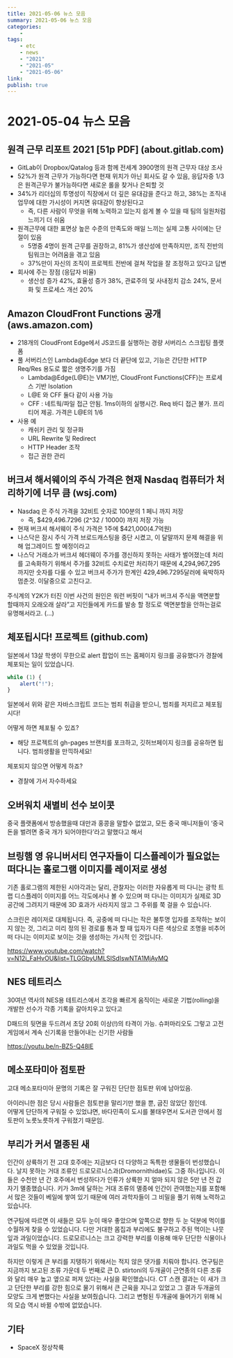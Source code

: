 ```yaml
---
title: 2021-05-06 뉴스 모음
summary: 2021-05-06 뉴스 모음
categories:
    - 
tags:
    - etc
    - news
    - "2021"
    - "2021-05"
    - "2021-05-06"
link: 
publish: true
---
```


# 2021-05-04 뉴스 모음

## 원격 근무 리포트 2021 [51p PDF] (about.gitlab.com)

- GitLab이 Dropbox/Qatalog 등과 함께 전세계 3900명의 원격 근무자 대상 조사
- 52%가 원격 근무가 가능하다면 현재 위치가 아닌 회사도 갈 수 있음, 응답자중 1/3은 원격근무가 불가능하다면 새로운 롤을 찾거나 은퇴할 것
- 34%가 리더십의 투명성이 직장에서 더 깊은 유대감을 준다고 하고, 38%는 조직내 업무에 대한 가시성이 커지면 유대감이 향상된다고
  - 즉, 다른 사람이 무엇을 위해 노력하고 있는지 쉽게 볼 수 있을 때 팀의 일원처럼 느끼기 더 쉬움
- 원격근무에 대한 표면상 높은 수준의 만족도와 매일 느끼는 실제 고통 사이에는 단절이 있음
  - 5명중 4명이 원격 근무를 권장하고, 81%가 생산성에 만족하지만, 조직 전반의 팀워크는 어려움을 겪고 있음
  - 37%만이 자신의 조직이 프로젝트 전반에 걸쳐 작업을 잘 조정하고 있다고 답변
- 회사에 주는 장점 (응답자 비율)
  - 생산성 증가 42%, 효율성 증가 38%, 관료주의 및 사내정치 감소 24%, 문서화 및 프로세스 개선 20%

## Amazon CloudFront Functions 공개 (aws.amazon.com)

- 218개의 CloudFront Edge에서 JS코드를 실행하는 경량 서버리스 스크립팅 플랫폼
- 풀 서버리스인 Lambda@Edge 보다 더 끝단에 있고, 기능은 간단한 HTTP Req/Res 용도로 짧은 생명주기를 가짐
  - Lambda@Edge(L@E)는 VM기반, CloudFront Functions(CFF)는 프로세스 기반 Isolation
  - L@E 와 CFF 둘다 같이 사용 가능
  - CFF : 네트웍/파일 접근 안됨. 1ms이하의 실행시간. Req 바디 접근 불가. 프리티어 제공. 가격은 L@E의 1/6
- 사용 예
  - 캐쉬키 관리 및 정규화
  - URL Rewrite 및 Redirect
  - HTTP Header 조작
  - 접근 권한 관리

## 버크셔 해서웨이의 주식 가격은 현재 Nasdaq 컴퓨터가 처리하기에 너무 큼 (wsj.com)

- Nasdaq 은 주식 가격을 32비트 숫자로 100분의 1 페니 까지 저장
  - 즉, $429,496.7296 (2^32 / 10000) 까지 저장 가능
- 현재 버크셔 해서웨이 주식 가격은 1주에 $421,000(4.7억원)
- 나스닥은 잠시 주식 가격 브로드캐스팅을 중단 시켰고, 이 달말까지 문제 해결을 위해 업그레이드 할 예정이라고
- 나스닥 거래소가 버크셔 헤더웨이 주가를 갱신하지 못하는 사태가 벌어졌는데 처리를 고속화하기 위해서 주가를 32비트 수치로만 처리하기 때문에 4,294,967,295 까지만 숫자를 다룰 수 있고 버크셔 주가가 한계인 429,496.7295달러에 육박하자 멈춘것. 이달중으로 고친다고.

주식계의 Y2K가 터진 이번 사건의 원인은 워런 버핏이 “내가 버크셔 주식을 액면분할 할때까지 오래오래 살라”고 지인들에게 카드를 발송 할 정도로 액면분할을 안하는걸로 유명해서라고. (…)

## 체포됩시다! 프로젝트 (github.com)

일본에서 13살 학생이 무한으로 alert 팝업이 뜨는 홈페이지 링크를 공유했다가 경찰에 체포되는 일이 있었습니다.

```javascript
while (1) {
    alert("!");
}
```

일본에서 위와 같은 자바스크립트 코드는 범죄 취급을 받으니, 범죄를 저지르고 체포됩시다!

어떻게 하면 체포될 수 있죠?

- 해당 프로젝트의 gh-pages 브랜치를 포크하고, 깃허브페이지 링크를 공유하면 됩니다. 범죄생활을 만끽하세요!

체포되지 않으면 어떻게 하죠?

- 경찰에 가서 자수하세요

## 오버워치 새별비 선수 보이콧 

중국 플랫폼에서 방송했을때 대만과 홍콩을 말할수 없었고, 모든 중국 매니저들이 ‘중국 돈을 벌려면 중국 개가 되어야한다’라고 말했다고 해서

## 브링햄 영 유니버서티 연구자들이 디스플레이가 필요없는 떠다니는 홀로그램 이미지를 레이저로 생성

기존 홀로그램의 제한된 시야각과는 달리, 관찰자는 이러한 자유롭게 떠 다니는 광학 트랩 디스플레이 이미지를 어느 각도에서나 볼 수 있으며 떠 다니는 이미지가 실제로 3D 공간에 그려지기 때문에 3D 효과가 사라지지 않고 그 주위를 쭉 걸을 수 있습니다.

스크린은 레이저로 대체됩니다. 즉, 공중에 떠 다니는 작은 불투명 입자를 조작하는 보이지 않는 것, 그리고 미리 정의 된 경로를 통과 할 때 입자가 다른 색상으로 조명을 비추어 떠 다니는 이미지로 보이는 것을 생성하는 가시적 인 것입니다.

<https://www.youtube.com/watch?v=N12i_FaHvOU&list=TLGGbyUMLSISdIswNTA1MjAyMQ>

## NES 테트리스

30여년 역사의 NES용 테트리스에서 조각을 빠르게 움직이는 새로운 기법(rolling)을 개발한 선수가 각종 기록을 갈아치우고 있다고

D패드의 뒷면을 두드려서 초당 20회 이상(!)의 타격이 가능. 슈퍼마리오도 그렇고 고전 게임에서 계속 신기록을 만들어내는 신기한 사람들

<https://youtu.be/n-BZ5-Q48lE>

## 메소포타미아 점토판

고대 메소포타미아 문명의 기록은 잘 구워진 단단한 점토판 위에 남아있음.

아이러니한 점은 당시 사람들은 점토판을 말리기만 했을 뿐, 굽진 않았단 점인데.  
어떻게 단단하게 구워질 수 있었냐면, 바다민족이 도시를 불태우면서 도서관 안에서 점토판이 노릇노릇하게 구워졌기 때문임.

## 부리가 커서 멸종된 새

인간이 상륙하기 전 고대 호주에는 지금보다 더 다양하고 독특한 생물들이 번성했습니다. 날지 못하는 거대 조류인 드로모르니스과(Dromornithidae)도 그중 하나입니다. 이들은 수천만 년 간 호주에서 번성하다가 인류가 상륙한 지 얼마 되지 않은 5만 년 전 갑자기 멸종했습니다. 키가 3m에 달하는 거대 조류의 멸종에 인간이 관여했는지를 포함해서 많은 것들이 베일에 쌓여 있기 때문에 여러 과학자들이 그 비밀을 풀기 위해 노력하고 있습니다.

연구팀에 따르면 이 새들은 모두 눈이 매우 좋았으며 앞쪽으로 향한 두 눈 덕분에 먹이를 수월하게 찾을 수 있었습니다. 다만 거대한 몸집과 부리에도 불구하고 주된 먹이는 나뭇잎과 과일이었습니다. 드로모르니스는 크고 강력한 부리를 이용해 매우 단단한 식물이나 과일도 먹을 수 있었을 것입니다.

하지만 이렇게 큰 부리를 지탱하기 위해서는 적지 않은 댓가를 치뤄야 합니다. 연구팀은 지금까지 보고된 조류 가운데 두 번째로 큰 D. stirtoni의 두개골이 근연종의 다른 조류와 달리 매우 높고 옆으로 퍼져 있다는 사실을 확인했습니다. CT 스캔 결과는 이 새가 크고 단단한 부리를 강한 힘으로 물기 위해서 큰 근육을 지니고 있었고 그 결과 두개골의 모양도 크게 변했다는 사실을 보여줬습니다. 그리고 변형된 두개골에 들어가기 위해 뇌의 모습 역시 바뀔 수밖에 없었습니다.

## 기타

- SpaceX 정상착륙
